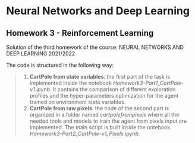 # Neural Networks and Deep Learning 

## Homework 3 - Reinforcement Learning

Solution of the third homework of the course: NEURAL NETWORKS AND DEEP LEARNING 2021/2022

The code is structured in the following way:  
> 1. **CartPole from state variables**: the first part of the task is implemented inside the notebook *Homework3-Part1_CartPole-v1.ipynb*. It contains the comparison of different exploration profiles and the hyper-parameters optimization for the agent trained on environment state variables.  
> 2. **CartPole from raw pixels**: the code of the second part is organized in a folder named *cartpolefrompixels* where all the needed tools and models to train the agent from pixels input are implemented. The main script is built inside the notebook *Homework3-Part2_CartPole-v1_Pixels.ipynb*.  
    
